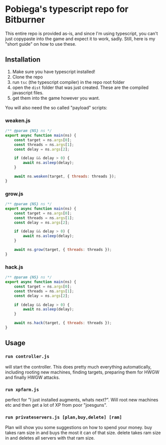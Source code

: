# Pobiega's typescript repo for Bitburner

This entire repo is provided as-is, and since I'm using typescript, you can't just copypaste into the game and expect it to work, sadly. Still, here is my "short guide" on how to use these.

## Installation
1. Make sure you have typescript installed!
2. Clone the repo
3. run `tsc` (the typescript compiler) in the repo root folder
4. open the `dist` folder that was just created. These are the compiled javascript files.
5. get them into the game however you want.

You will also need the so called "payload" scripts:

### weaken.js
```js
/** @param {NS} ns */
export async function main(ns) {
    const target = ns.args[0];
    const threads = ns.args[1];
    const delay = ns.args[2];

    if (delay && delay > 0) {
        await ns.asleep(delay);
    }

    await ns.weaken(target, { threads: threads });
}
```

### grow.js
```js
/** @param {NS} ns */
export async function main(ns) {
    const target = ns.args[0];
    const threads = ns.args[1];
    const delay = ns.args[2];

    if (delay && delay > 0) {
        await ns.asleep(delay);
    }

    await ns.grow(target, { threads: threads });
}
```

### hack.js
```js
/** @param {NS} ns */
export async function main(ns) {
    const target = ns.args[0];
    const threads = ns.args[1];
    const delay = ns.args[2];

    if (delay && delay > 0) {
        await ns.asleep(delay);
    }

    await ns.hack(target, { threads: threads });
}
```

## Usage

### `run controller.js`

will start the controller. This does pretty much everything automatically, including rooting new machines, finding targets, preparing them for HWGW and finally HWGW attacks.

### `run xpfarm.js`
perfect for "I just installed augments, whats next?". Will root new machines etc and then get a lot of XP from poor "joesguns".

### `run privateservers.js [plan,buy,delete] [ram]`

Plan will show you some suggestions on how to spend your money.
buy takes ram size in and buys the most it can of that size.
delete takes ram size in and deletes all servers with that ram size.